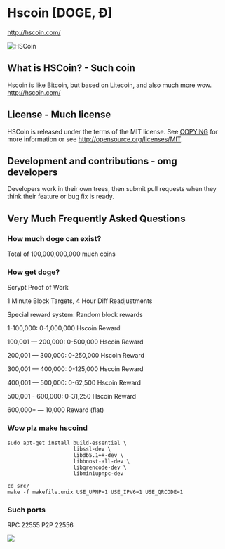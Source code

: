 # Hscoin [DOGE, Ð]
http://hscoin.com/

![HSCoin](http://static.tumblr.com/ppdj5y9/Ae9mxmxtp/300coin.png)

## What is HSCoin? - Such coin
Hscoin is like Bitcoin, but based on Litecoin, and also much more wow.
http://hscoin.com/

## License - Much license
HSCoin is released under the terms of the MIT license. See [COPYING](COPYING)
for more information or see http://opensource.org/licenses/MIT.

## Development and contributions - omg developers
Developers work in their own trees, then submit pull requests when they think
their feature or bug fix is ready.

## Very Much Frequently Asked Questions

### How much doge can exist?
Total of 100,000,000,000 much coins

### How get doge?
Scrypt Proof of Work

1 Minute Block Targets, 4 Hour Diff Readjustments

Special reward system: Random block rewards

1-100,000: 0-1,000,000 Hscoin Reward

100,001 — 200,000: 0-500,000 Hscoin Reward

200,001 — 300,000: 0-250,000 Hscoin Reward

300,001 — 400,000: 0-125,000 Hscoin Reward

400,001 — 500,000: 0-62,500 Hscoin Reward

500,001 - 600,000: 0-31,250 Hscoin Reward

600,000+ — 10,000 Reward (flat)

### Wow plz make hscoind

    sudo apt-get install build-essential \
                         libssl-dev \
                         libdb5.1++-dev \
                         libboost-all-dev \
                         libqrencode-dev \
                         libminiupnpc-dev

    cd src/
    make -f makefile.unix USE_UPNP=1 USE_IPV6=1 USE_QRCODE=1

### Such ports
RPC 22555
P2P 22556

![](http://dogesay.com/wow//////such/coin)
